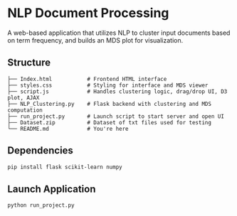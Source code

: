 #  NLP Document Processing

A web-based application that utilizes NLP to cluster input documents based on term frequency, and builds an MDS plot for visualization.

##  Structure

```
├── Index.html           # Frontend HTML interface
├── styles.css           # Styling for interface and MDS viewer
├── script.js            # Handles clustering logic, drag/drop UI, D3 plot, AJAX
├── NLP_Clustering.py    # Flask backend with clustering and MDS computation
├── run_project.py       # Launch script to start server and open UI
├── Dataset.zip          # Dataset of txt files used for testing
└── README.md            # You're here
```

##  Dependencies

```bash
pip install flask scikit-learn numpy
```

##  Launch Application

```bash
python run_project.py
```
